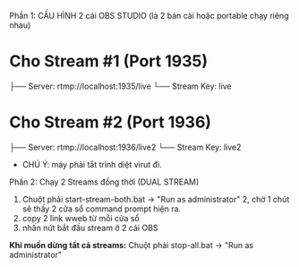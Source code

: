 
Phần 1: CẤU HÌNH 2 cái OBS STUDIO (là 2 bản cài hoặc portable chạy riêng nhau)
# Cho Stream #1 (Port 1935)
├── Server: rtmp://localhost:1935/live
└── Stream Key: live


# Cho Stream #2 (Port 1936)
├── Server: rtmp://localhost:1936/live2
└── Stream Key: live2


* CHÚ Ý: máy phải tắt trình diệt virut đi.

Phần 2: Chạy 2 Streams đồng thời (DUAL STREAM)

1. Chuột phải start-stream-both.bat → "Run as administrator"
2, chờ 1 chút sẽ thấy 2 cửa sổ command prompt hiện ra.
3. copy 2 link wweb từ mỗi cửa sổ
4. nhấn nút bắt đầu stream ở 2 cái OBS


**Khi muốn dừng tất cả streams:**
Chuột phải stop-all.bat → "Run as administrator"

